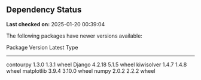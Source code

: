 ## Dependency Status

**Last checked on:** 2025-01-20 00:39:04

The following packages have newer versions available:

Package    Version Latest Type
---------- ------- ------ -----
contourpy  1.3.0   1.3.1  wheel
Django     4.2.18  5.1.5  wheel
kiwisolver 1.4.7   1.4.8  wheel
matplotlib 3.9.4   3.10.0 wheel
numpy      2.0.2   2.2.2  wheel
